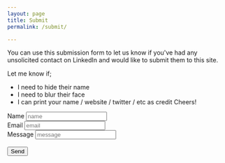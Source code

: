```yaml
---
layout: page
title: Submit
permalink: /submit/

---
```

<div class="box">
You can use this submission form to let us know if you've had any unsolicited contact on LinkedIn and would like to submit them to this site.

Let me know if;

* I need to hide their name
* I need to blur their face
* I can print your name / website / twitter / etc as credit
Cheers!
<form action="https://formspree.io/kittysquee@gmail.com"
      method="POST">
  <label for="name">Name</label>
  <input type="text" name="name" placeholder="name"><br>
  <label for="_replyto">Email</label>
  <input type="email" name="_replyto" placeholder="email"><br>
  <label for="message">Message</label>
  <input type="text area" name="message" placeholder="message"><br>
  <input type="hidden" role="uploadcare-uploader" name="content" data-public-key="9cdebcff17e1df93b396" data-images-only /><br>
  <input type="submit" value="Send">
</form>
</div>

